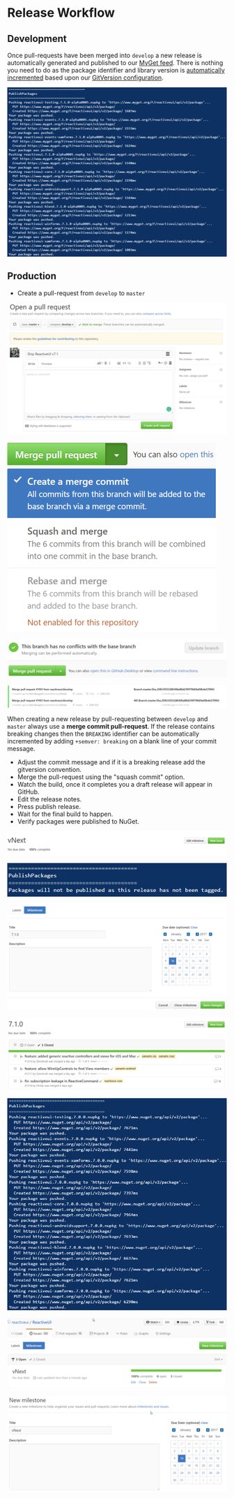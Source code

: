 # Release Workflow

## Development

Once pull-requests have been merged into `develop` a new release is automatically generated and published to our [MyGet feed](pre-release-builds.md). There is nothing you need to do as the package identifier and library version is [automatically incremented](semantic-versioning.md) based upon our [GitVersion configuration](https://github.com/reactiveui/ReactiveUI/blob/develop/GitVersion.yml).

![commits to develop are automatically pushed to MyGet](/images/contributing/commits-to-develop-are-automatically-pushed-to-myget.png)

## Production

* Create a pull-request from `develop` to `master`

![](/en/images/contributing/create-a-pull-request-from-develop-to-master.png)


![](/en/images/contributing/merge-commit-option.png)

![](/en/images/contributing/merge-commit.png)

![](/en/images/contributing/pull-request-into-master-then-publish-tag-to-release.png)



When creating a new release by pull-requesting between `develop` and `master` always use a **merge commit pull-request**. If the release contains breaking changes then the `BREAKING` identifier can be automatically incremented by adding `+semver: breaking` on a blank line of your commit message.


- Adjust the commit message and if it is a breaking release add the gitversion convention.
- Merge the pull-request using the "squash commit" option.
- Watch the build, once it completes you a draft release will appear in GitHub.
- Edit the release notes.
- Press publish release.
- Wait for the final build to happen.
- Verify packages were published to NuGet.

![](/en/images/contributing/click-edit-vnext-milestone-button.png)

![](/en/images/contributing/commits-to-master-do-not-automatically-publish-to-nuget.png)

![](/en/images/contributing/rename-vnext-milestone-to-release-version.png)

![](/en/images/contributing/ensure-all-issues-assigned-to-a-milestone-are-labeled.png)

![](/en/images/contributing/tagged-releases-automatically-publish-to-nuget.png)

![](/en/images/contributing/view-vnext-milestone.png)

![](/en/images/contributing/create-new-vnext-milestone.png)




